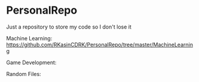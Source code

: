 # PersonalRepo
Just a repository to store my code so I don't lose it

Machine Learning:
https://github.com/RKasinCDRK/PersonalRepo/tree/master/MachineLearning
 
 Game Development:
 
 
 Random Files:
 
 
 
